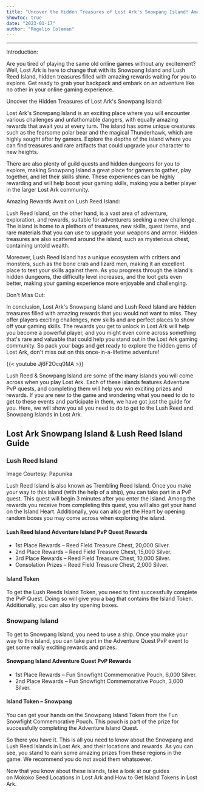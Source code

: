 ```yaml
---
title: "Uncover the Hidden Treasures of Lost Ark's Snowpang Island! Amazing Rewards Await on Lush Reed Island - Don't Miss Out!"
ShowToc: true 
date: "2023-01-17"
author: "Rogelio Coleman"
---
```

*****
Introduction:

Are you tired of playing the same old online games without any excitement? Well, Lost Ark is here to change that with its Snowpang Island and Lush Reed Island, hidden treasures filled with amazing rewards waiting for you to explore. Get ready to grab your backpack and embark on an adventure like no other in your online gaming experience.

Uncover the Hidden Treasures of Lost Ark's Snowpang Island:

Lost Ark's Snowpang Island is an exciting place where you will encounter various challenges and unfathomable dangers, with equally amazing rewards that await you at every turn. The island has some unique creatures such as the fearsome polar bear and the magical Thunderhawk, which are highly sought after by gamers. Explore the depths of the island where you can find treasures and rare artifacts that could upgrade your character to new heights.

There are also plenty of guild quests and hidden dungeons for you to explore, making Snowpang Island a great place for gamers to gather, play together, and let their skills shine. These experiences can be highly rewarding and will help boost your gaming skills, making you a better player in the larger Lost Ark community.

Amazing Rewards Await on Lush Reed Island:

Lush Reed Island, on the other hand, is a vast area of adventure, exploration, and rewards, suitable for adventurers seeking a new challenge. The island is home to a plethora of treasures, new skills, quest items, and rare materials that you can use to upgrade your weapons and armor. Hidden treasures are also scattered around the island, such as mysterious chest, containing untold wealth.

Moreover, Lush Reed Island has a unique ecosystem with critters and monsters, such as the bone crab and lizard men, making it an excellent place to test your skills against them. As you progress through the island's hidden dungeons, the difficulty level increases, and the loot gets even better, making your gaming experience more enjoyable and challenging.

Don't Miss Out:

In conclusion, Lost Ark's Snowpang Island and Lush Reed Island are hidden treasures filled with amazing rewards that you would not want to miss. They offer players exciting challenges, new skills and are perfect places to show off your gaming skills. The rewards you get to unlock in Lost Ark will help you become a powerful player, and you might even come across something that's rare and valuable that could help you stand out in the Lost Ark gaming community. So pack your bags and get ready to explore the hidden gems of Lost Ark, don't miss out on this once-in-a-lifetime adventure!

{{< youtube Jj6F2Ocq0MA >}} 



Lush Reed & Snowpang Island are some of the many islands you will come across when you play Lost Ark. Each of these islands features Adventure PvP quests, and completing them will help you win exciting prizes and rewards. If you are new to the game and wondering what you need to do to get to these events and participate in them, we have got just the guide for you. Here, we will show you all you need to do to get to the Lush Reed and Snowpang Islands in Lost Ark.
 
## Lost Ark Snowpang Island & Lush Reed Island Guide
 
### Lush Reed Island
 

 
Image Courtesy: Papunika
 
Lush Reed Island is also known as Trembling Reed Island. Once you make your way to this island (with the help of a ship), you can take part in a PvP quest. This quest will begin 3 minutes after you enter the island. Among the rewards you receive from completing this quest, you will also get your hand on the Island Heart. Additionally, you can also get the Heart by opening random boxes you may come across when exploring the island.
 
#### Lush Reed Island Adventure Island PvP Quest Rewards
 
- 1st Place Rewards – Reed Field Treasure Chest, 20,000 Silver.
 - 2nd Place Rewards – Reed Field Treasure Chest, 15,000 Silver.
 - 3rd Place Rewards – Reed Field Treasure Chest, 10,000 Silver.
 - Consolation Prizes – Reed Field Treasure Chest, 2,000 Silver.

 
#### Island Token
 
To get the Lush Reeds Island Token, you need to first successfully complete the PvP Quest. Doing so will give you a bag that contains the Island Token. Additionally, you can also try opening boxes.
 
### Snowpang Island
 
To get to Snowpang Island, you need to use a ship. Once you make your way to this island, you can take part in the Adventure Quest PvP event to get some really exciting rewards and prizes.
 
#### Snowpang Island Adventure Quest PvP Rewards
 
- 1st Place Rewards – Fun Snowfight Commemorative Pouch, 6,000 Silver.
 - 2nd Place Rewards – Fun Snowfight Commemorative Pouch, 3,000 Silver.

 
#### Island Token – Snowpang
 
You can get your hands on the Snowpang Island Token from the Fun Snowfight Commemorative Pouch. This pouch is part of the prize for successfully completing the Adventure Island Quest.
 
So there you have it. This is all you need to know about the Snowpang and Lush Reed Islands in Lost Ark, and their locations and rewards. As you can see, you stand to earn some amazing prizes from these regions in the game. We recommend you do not avoid them whatsoever.
 
Now that you know about these islands, take a look at our guides on Mokoko Seed Locations in Lost Ark and How to Get Island Tokens in Lost Ark.



